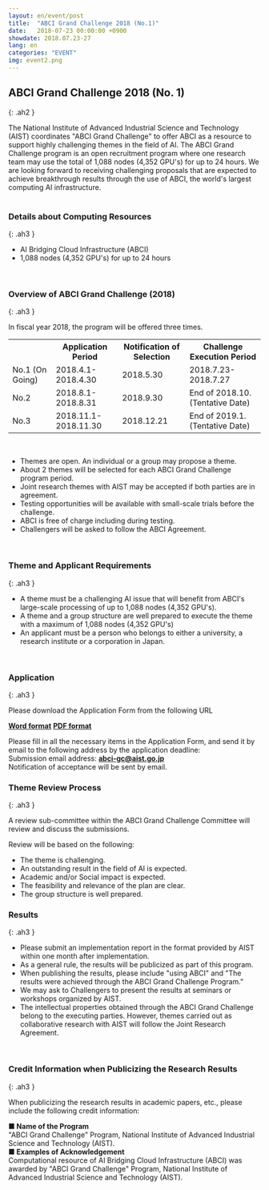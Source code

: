 ```yaml
---
layout: en/event/post
title:  "ABCI Grand Challenge 2018 (No.1)"
date:   2018-07-23 00:00:00 +0900
showdate: 2018.07.23-27
lang: en
categories: "EVENT"
img: event2.png
---
```



## ABCI Grand Challenge 2018 (No. 1)
{: .ah2 }

<div class="lead_text">The National Institute of Advanced Industrial Science and Technology (AIST) coordinates "ABCI Grand Challenge" to offer ABCI as a resource to support highly challenging themes in the field of AI.  The ABCI Grand Challenge program is an open recruitment program where one research team may use the total of 1,088 nodes (4,352 GPU's) for up to 24 hours.  We are looking forward to receiving challenging proposals that are expected to achieve breakthrough results through the use of ABCI, the world's largest computing AI infrastructure.</div>
<br />


### Details about Computing Resources
{: .ah3 }

<ul class="dot_ul">
<li class="dot">AI Bridging Cloud Infrastructure (ABCI)</li>
<li class="dot">1,088 nodes (4,352 GPU's) for up to 24 hours</li>
</ul>

<br />


### Overview of ABCI Grand Challenge (2018)
{: .ah3 }

<p class="c">In fiscal year 2018, the program will be offered three times.</p>
<table class="table">
<tr align="center">
<th>&nbsp;</th>
<th>Application Period</th>
<th>Notification of Selection</th>
<th>Challenge Execution Period</th>
</tr>
<tr>
<td>No.1 (On Going)</td>
<td>2018.4.1-2018.4.30</td>
<td>2018.5.30</td>
<td>2018.7.23-2018.7.27</td>
</tr>
<tr>
<td>No.2</td>
<td>2018.8.1-2018.8.31</td>
<td>2018.9.30</td>
<td>End of 2018.10. (Tentative Date)</td>
</tr>
<tr>
<td>No.3</td>
<td>2018.11.1-2018.11.30</td>
<td>2018.12.21</td>
<td>End of 2019.1. (Tentative Date)</td>
</tr>
</table>
<br />

<ul class="dot_ul">
<li class="dot">Themes are open. An individual or a group may propose a theme.</li>
<li class="dot">About 2 themes will be selected for each ABCI Grand Challenge program period.</li>
<li class="dot">Joint research themes with AIST may be accepted if both parties are in agreement.</li>
<li class="dot">Testing opportunities will be available with small-scale trials before the challenge.</li>
<li class="dot">ABCI is free of charge including during testing.</li>
<li class="dot">Challengers will be asked to follow the ABCI Agreement.</li>
</ul>

<br />


### Theme and Applicant Requirements
{: .ah3 }

<ul class="dot_ul">
<li class="dot">A theme must be a challenging AI issue that will benefit from ABCI's large-scale processing of up to 1,088 nodes (4,352 GPU's).</li>
<li class="dot">A theme and a group structure are well prepared to execute the theme with a maximum of 1,088 nodes (4,352 GPU's)</li>
<li class="dot">An applicant must be a person who belongs to either a university, a research institute or a corporation in Japan.</li>
</ul>    

<br />


### Application
{: .ah3 }

<div class="c">
<p>Please download the Application Form from the following URL</p>
<p><a href="../../../../assets/GrandChallenge/abci-gc-proposal.docx" class="link"><strong>Word format</strong></a> <a href="../../../../assets/GrandChallenge/abci-gc-proposal.pdf" class="link ml30"><strong>PDF format</strong></a></p>
Please fill in all the necessary items in the Application Form, and send it by email to the following address by the application deadline:<br />
Submission email address: <a href="mailto:abci-gc@aist.go.jp" target="_blank" class="link"><strong>abci-gc@aist.go.jp</strong></a><br />
Notification of acceptance will be sent by email.<br />
</div>


### Theme Review Process
{: .ah3 }

<div class="c">
<p class="mb2p">A review sub-committee within the ABCI Grand Challenge Committee will review and discuss the submissions. </p>
Review will be based on the following:<br />
<ul class="dot_ul">
<li class="dot">The theme is challenging.</li>
<li class="dot">An outstanding result in the field of AI is expected.</li>
<li class="dot">Academic and/or Social impact is expected.</li>
<li class="dot">The feasibility and relevance of the plan are clear.</li>
<li class="dot">The group structure is well prepared.</li>
</ul>   
</div>


### Results
{: .ah3 }

<ul class="dot_ul">
<li class="dot">Please submit an implementation report in the format provided by AIST within one month after implementation.</li>
<li class="dot">As a general rule, the results will be publicized as part of this program.</li>
<li class="dot">When publishing the results, please include  "using ABCI" and "The results were achieved through the ABCI Grand Challenge Program."</li>
<li class="dot">We may ask to Challengers to present the results at seminars or workshops organized by AIST. </li>
<li class="dot">The intellectual properties obtained through the ABCI Grand Challenge belong to the executing parties. However, themes carried out as collaborative research with AIST will follow the Joint Research Agreement.</li>
</ul> 

<br />


### Credit Information when Publicizing the Research Results
{: .ah3 }

<div class="c">
<p>When publicizing the research results in academic papers, etc., please include the following credit information:</p>
<div>
<strong>■ Name of the Program</strong><br />
"ABCI Grand Challenge" Program, National Institute of Advanced Industrial Science and Technology (AIST).
</div>
<div>
<strong>■ Examples of Acknowledgement</strong><br />
Computational resource of AI Bridging Cloud Infrastructure (ABCI) was awarded by "ABCI Grand Challenge" Program, National Institute of Advanced Industrial Science and Technology (AIST). 


